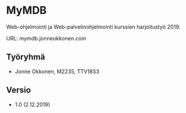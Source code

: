 # MyMDB

Web-ohjelmointi ja Web-palvelinohjelmointi kurssien harjoitustyö 2019.

URL: mymdb.jonneokkonen.com

## Työryhmä
- Jonne Okkonen, M2235, TTV18S3

## Versio
- 1.0 (2.12.2019)
